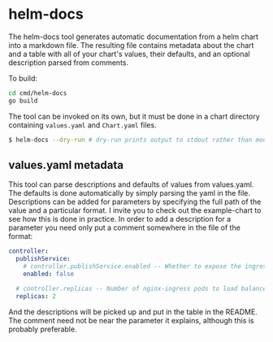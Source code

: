 helm-docs
=========
The helm-docs tool generates automatic documentation from a helm chart into a markdown file. The resulting
file contains metadata about the chart and a table with all of your chart's values, their defaults, and an
optional description parsed from comments.

To build:
```bash
cd cmd/helm-docs
go build
```

The tool can be invoked on its own, but it must be done in a chart directory containing `values.yaml` and `Chart.yaml`
files.

```bash
$ helm-docs --dry-run # dry-run prints output to stdout rather than modifying the README in the directory you're in
```

## values.yaml metadata
This tool can parse descriptions and defaults of values from values.yaml. The defaults is done automatically by simply
parsing the yaml in the file. Descriptions can be added for parameters by specifying the full path of the value and
a particular format. I invite you to check out the example-chart to see how this is done in practice. In order to add
a description for a parameter you need only put a comment somewhere in the file of the format:

```yaml
controller:
  publishService:
    # controller.publishService.enabled -- Whether to expose the ingress controller to the public world
    enabled: false

  # controller.replicas -- Number of nginx-ingress pods to load balance between
  replicas: 2
```

And the descriptions will be picked up and put in the table in the README. The comment need not be near the parameter it
explains, although this is probably preferable.
